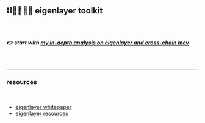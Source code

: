 ## ⛓🫱🏻‍🫲🏽 eigenlayer toolkit

<br>

##### 👉 start with [my in-depth analysis on eigenlayer and cross-chain mev]()

<br>


---

### resources

<br>

* [eigenlayer whitepaper](https://eigenlayer.xyz/whitepaper.pdf)
* [eigenlayer resources](https://hackmd.io/@Restakers/EigenLayer-Unofficial)
